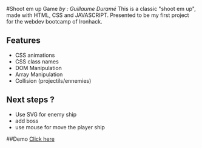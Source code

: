 #Shoot em up Game
_by : Guillaume Duramé_
This is a classic "shoot em up", made with HTML, CSS and JAVASCRIPT. Presented to be my first project for the webdev bootcamp of Ironhack.

## Features
- CSS animations
- CSS class names
- DOM Manipulation
- Array Manipulation
- Collision (projectils/ennemies)

## Next steps ? 
- Use SVG for enemy ship
- add boss
- use mouse for move the player ship

##Demo 
[Click here](https://guillaumedurame.github.io/shoot-em-up-ironhach/)
